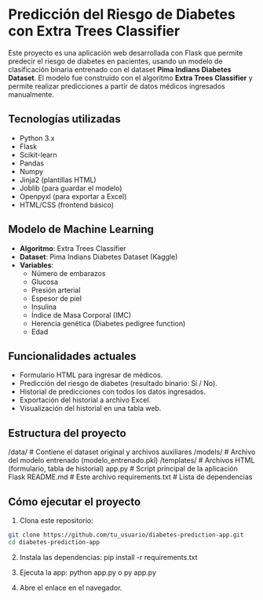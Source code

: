# Predicción del Riesgo de Diabetes con Extra Trees Classifier

Este proyecto es una aplicación web desarrollada con Flask que permite predecir el riesgo de diabetes en pacientes, usando un modelo de clasificación binaria entrenado con el dataset **Pima Indians Diabetes Dataset**. El modelo fue construido con el algoritmo **Extra Trees Classifier** y permite realizar predicciones a partir de datos médicos ingresados manualmente.

## Tecnologías utilizadas

- Python 3.x
- Flask
- Scikit-learn
- Pandas
- Numpy
- Jinja2 (plantillas HTML)
- Joblib (para guardar el modelo)
- Openpyxl (para exportar a Excel)
- HTML/CSS (frontend básico)

## Modelo de Machine Learning

- **Algoritmo**: Extra Trees Classifier
- **Dataset**: Pima Indians Diabetes Dataset (Kaggle)
- **Variables**:
  - Número de embarazos
  - Glucosa
  - Presión arterial
  - Espesor de piel
  - Insulina
  - Índice de Masa Corporal (IMC)
  - Herencia genética (Diabetes pedigree function)
  - Edad

## Funcionalidades actuales

- Formulario HTML para ingresar de médicos.
- Predicción del riesgo de diabetes (resultado binario: Sí / No).
- Historial de predicciones con todos los datos ingresados.
- Exportación del historial a archivo Excel.
- Visualización del historial en una tabla web.

## Estructura del proyecto

/data/ # Contiene el dataset original y archivos auxiliares
/models/ # Archivo del modelo entrenado (modelo_entrenado.pkl)
/templates/ # Archivos HTML (formulario, tabla de historial)
app.py # Script principal de la aplicación Flask
README.md # Este archivo
requirements.txt # Lista de dependencias


## Cómo ejecutar el proyecto

1. Clona este repositorio:

```bash
git clone https://github.com/tu_usuario/diabetes-prediction-app.git
cd diabetes-prediction-app
```

2. Instala las dependencias:
pip install -r requirements.txt

3. Ejecuta la app:
python app.py  o  py app.py

4. Abre el enlace en el navegador.